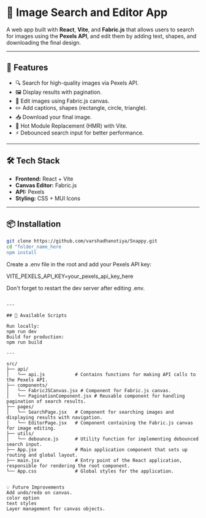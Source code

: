 # 📸 Image Search and Editor App

A web app built with **React**, **Vite**, and **Fabric.js** that allows users to search for images using the **Pexels API**, and edit them by adding text, shapes, and downloading the final design.

---

## 🚀 Features

- 🔍 Search for high-quality images via Pexels API.
- 🖼 Display results with pagination.
- 🎨 Edit images using Fabric.js canvas.
- ✏️ Add captions, shapes (rectangle, circle, triangle).
- 📥 Download your final image.
- 🔁 Hot Module Replacement (HMR) with Vite.
- ⚡️ Debounced search input for better performance.

---

## 🛠 Tech Stack

- **Frontend:** React + Vite
- **Canvas Editor:** Fabric.js
- **API:** Pexels
- **Styling:** CSS + MUI Icons

---

## 📦 Installation

```bash
git clone https://github.com/varshadhanotiya/Snappy.git
cd "folder_name_here
npm install
```

Create a .env file in the root and add your Pexels API key:

VITE_PEXELS_API_KEY=your_pexels_api_key_here

Don't forget to restart the dev server after editing .env.

```

---

## 🚧 Available Scripts

Run locally:
npm run dev
Build for production:
npm run build

---

src/
├── api/
│   └── api.js           # Contains functions for making API calls to the Pexels API.
├── components/
│   └── FabricJSCanvas.jsx # Component for Fabric.js canvas.
│   └── PaginationComponent.jsx # Reusable component for handling pagination of search results.
├── pages/
│   └── SearchPage.jsx   # Component for searching images and displaying results with navigation.
│   └── EditorPage.jsx   # Component containing the Fabric.js canvas for image editing.
├── utils/
│   └── debounce.js      # Utility function for implementing debounced search input.
├── App.jsx              # Main application component that sets up routing and global layout.
├── main.jsx             # Entry point of the React application, responsible for rendering the root component.
└── App.css              # Global styles for the application.


💡 Future Improvements
Add undo/redo on canvas.
color option 
text styles
Layer management for canvas objects.
